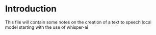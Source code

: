 # Introduction
This file will contain some notes on the creation of a text to speech local model starting with the use of whisper-ai
